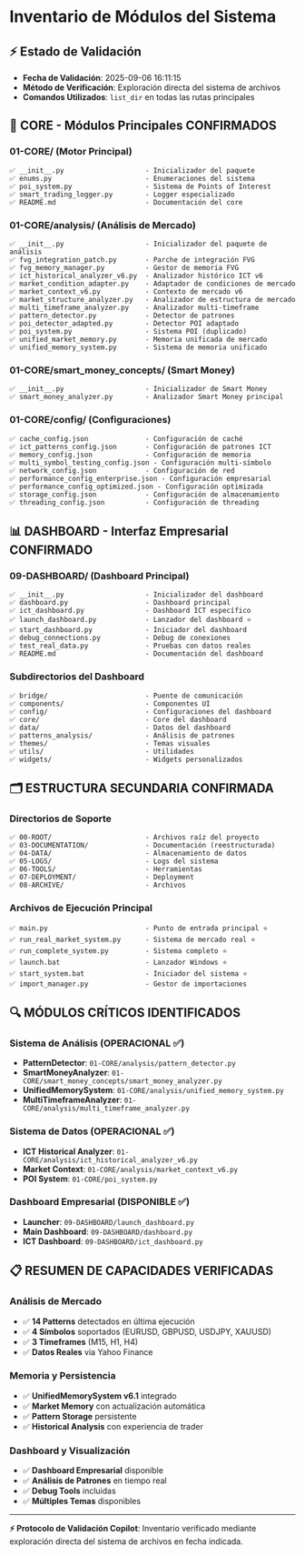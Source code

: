 # Inventario de Módulos del Sistema

## ⚡ Estado de Validación
- **Fecha de Validación**: 2025-09-06 16:11:15
- **Método de Verificación**: Exploración directa del sistema de archivos
- **Comandos Utilizados**: `list_dir` en todas las rutas principales

## 📂 CORE - Módulos Principales CONFIRMADOS

### 01-CORE/ (Motor Principal)
```
✅ __init__.py                    - Inicializador del paquete
✅ enums.py                       - Enumeraciones del sistema
✅ poi_system.py                  - Sistema de Points of Interest
✅ smart_trading_logger.py        - Logger especializado
✅ README.md                      - Documentación del core
```

### 01-CORE/analysis/ (Análisis de Mercado)
```
✅ __init__.py                    - Inicializador del paquete de análisis
✅ fvg_integration_patch.py       - Parche de integración FVG
✅ fvg_memory_manager.py          - Gestor de memoria FVG
✅ ict_historical_analyzer_v6.py  - Analizador histórico ICT v6
✅ market_condition_adapter.py    - Adaptador de condiciones de mercado
✅ market_context_v6.py           - Contexto de mercado v6
✅ market_structure_analyzer.py   - Analizador de estructura de mercado
✅ multi_timeframe_analyzer.py    - Analizador multi-timeframe
✅ pattern_detector.py            - Detector de patrones
✅ poi_detector_adapted.py        - Detector POI adaptado
✅ poi_system.py                  - Sistema POI (duplicado)
✅ unified_market_memory.py       - Memoria unificada de mercado
✅ unified_memory_system.py       - Sistema de memoria unificado
```

### 01-CORE/smart_money_concepts/ (Smart Money)
```
✅ __init__.py                    - Inicializador de Smart Money
✅ smart_money_analyzer.py        - Analizador Smart Money principal
```

### 01-CORE/config/ (Configuraciones)
```
✅ cache_config.json              - Configuración de caché
✅ ict_patterns_config.json       - Configuración de patrones ICT
✅ memory_config.json             - Configuración de memoria
✅ multi_symbol_testing_config.json - Configuración multi-símbolo
✅ network_config.json            - Configuración de red
✅ performance_config_enterprise.json - Configuración empresarial
✅ performance_config_optimized.json - Configuración optimizada
✅ storage_config.json            - Configuración de almacenamiento
✅ threading_config.json          - Configuración de threading
```

## 📊 DASHBOARD - Interfaz Empresarial CONFIRMADO

### 09-DASHBOARD/ (Dashboard Principal)
```
✅ __init__.py                    - Inicializador del dashboard
✅ dashboard.py                   - Dashboard principal
✅ ict_dashboard.py               - Dashboard ICT específico
✅ launch_dashboard.py            - Lanzador del dashboard ⭐
✅ start_dashboard.py             - Iniciador del dashboard
✅ debug_connections.py           - Debug de conexiones
✅ test_real_data.py              - Pruebas con datos reales
✅ README.md                      - Documentación del dashboard
```

### Subdirectorios del Dashboard
```
✅ bridge/                        - Puente de comunicación
✅ components/                    - Componentes UI
✅ config/                        - Configuraciones del dashboard
✅ core/                          - Core del dashboard
✅ data/                          - Datos del dashboard
✅ patterns_analysis/             - Análisis de patrones
✅ themes/                        - Temas visuales
✅ utils/                         - Utilidades
✅ widgets/                       - Widgets personalizados
```

## 🗂️ ESTRUCTURA SECUNDARIA CONFIRMADA

### Directorios de Soporte
```
✅ 00-ROOT/                       - Archivos raíz del proyecto
✅ 03-DOCUMENTATION/              - Documentación (reestructurada)
✅ 04-DATA/                       - Almacenamiento de datos
✅ 05-LOGS/                       - Logs del sistema
✅ 06-TOOLS/                      - Herramientas
✅ 07-DEPLOYMENT/                 - Deployment
✅ 08-ARCHIVE/                    - Archivos
```

### Archivos de Ejecución Principal
```
✅ main.py                        - Punto de entrada principal ⭐
✅ run_real_market_system.py      - Sistema de mercado real ⭐
✅ run_complete_system.py         - Sistema completo ⭐
✅ launch.bat                     - Lanzador Windows ⭐
✅ start_system.bat               - Iniciador del sistema ⭐
✅ import_manager.py              - Gestor de importaciones
```

## 🔍 MÓDULOS CRÍTICOS IDENTIFICADOS

### Sistema de Análisis (OPERACIONAL ✅)
- **PatternDetector**: `01-CORE/analysis/pattern_detector.py`
- **SmartMoneyAnalyzer**: `01-CORE/smart_money_concepts/smart_money_analyzer.py`
- **UnifiedMemorySystem**: `01-CORE/analysis/unified_memory_system.py`
- **MultiTimeframeAnalyzer**: `01-CORE/analysis/multi_timeframe_analyzer.py`

### Sistema de Datos (OPERACIONAL ✅)
- **ICT Historical Analyzer**: `01-CORE/analysis/ict_historical_analyzer_v6.py`
- **Market Context**: `01-CORE/analysis/market_context_v6.py`
- **POI System**: `01-CORE/poi_system.py`

### Dashboard Empresarial (DISPONIBLE ✅)
- **Launcher**: `09-DASHBOARD/launch_dashboard.py`
- **Main Dashboard**: `09-DASHBOARD/dashboard.py`
- **ICT Dashboard**: `09-DASHBOARD/ict_dashboard.py`

## 📋 RESUMEN DE CAPACIDADES VERIFICADAS

### Análisis de Mercado
- ✅ **14 Patterns** detectados en última ejecución
- ✅ **4 Símbolos** soportados (EURUSD, GBPUSD, USDJPY, XAUUSD)
- ✅ **3 Timeframes** (M15, H1, H4)
- ✅ **Datos Reales** via Yahoo Finance

### Memoria y Persistencia
- ✅ **UnifiedMemorySystem v6.1** integrado
- ✅ **Market Memory** con actualización automática
- ✅ **Pattern Storage** persistente
- ✅ **Historical Analysis** con experiencia de trader

### Dashboard y Visualización
- ✅ **Dashboard Empresarial** disponible
- ✅ **Análisis de Patrones** en tiempo real
- ✅ **Debug Tools** incluidas
- ✅ **Múltiples Temas** disponibles

---

**⚡ Protocolo de Validación Copilot**: Inventario verificado mediante exploración directa del sistema de archivos en fecha indicada.
